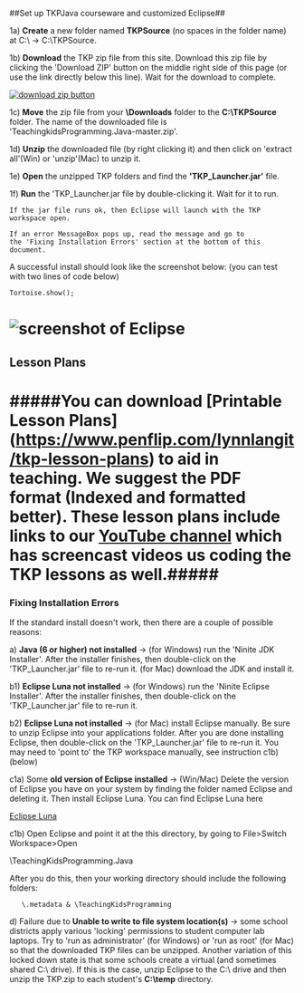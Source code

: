##Set up TKPJava courseware and customized Eclipse##

1a) **Create** a new folder named **TKPSource** (no spaces in the folder name) at C:\ -> C:\TKPSource.

1b) **Download** the TKP zip file from this site. Download this zip file by clicking the 'Download ZIP' button on the middle right side of this page (or use the link directly below this line). Wait for the download to complete.

[![download zip button][2]][1]
 
1c) **Move** the zip file from your **\Downloads** folder to the **C:\TKPSource** folder.  The name of the downloaded file is 'TeachingkidsProgramming.Java-master.zip'.

1d) **Unzip** the downloaded file (by right clicking it) and then click on 'extract all'(Win) or 'unzip'(Mac) to unzip it.  

1e) **Open** the unzipped TKP folders and find the **'TKP_Launcher.jar'** file.  

1f) **Run** the 'TKP_Launcher.jar file by double-clicking it. Wait for it to run.  

    If the jar file runs ok, then Eclipse will launch with the TKP workspace open. 
    
    If an error MessageBox pops up, read the message and go to 
    the 'Fixing Installation Errors' section at the bottom of this document.

A successful install should look like the screenshot below: (you can test with two lines of code below)

    Tortoise.show();

![screenshot of Eclipse](http://teachingkidsprogramming.org/blog/wp-content/uploads/2012/04/Screen-shot-TKP-Java1.png)
=============================
## Lesson Plans ##

#####You can download [Printable Lesson Plans] (https://www.penflip.com/lynnlangit/tkp-lesson-plans) to aid in teaching. We suggest the PDF format (Indexed and formatted better).  These lesson plans include links to our [YouTube channel](https://www.youtube.com/user/tkpjava) which has screencast videos us coding the TKP lessons as well.#####
=============================
### Fixing Installation Errors ###

If the standard install doesn't work, then there are a couple of possible reasons: 
   
   a) **Java (6 or higher) not installed** -> (for Windows) run the 'Ninite JDK Installer'.  After the installer finishes, then double-click on the 'TKP_Launcher.jar' file to re-run it. (for Mac) download the JDK and install it.
   
   b1) **Eclipse Luna not installed** -> (for Windows) run the 'Ninite Eclipse Installer'. After the installer finishes, then double-click on the 'TKP_Launcher.jar' file to re-run it. 
   
   b2) **Eclipse Luna not installed** -> (for Mac) install Eclipse manually.  Be sure to unzip Eclipse into your applications folder. After you are done installing Eclipse, then double-click on the 'TKP_Launcher.jar' file to re-run it.  You may need to 'point to' the TKP workspace manually, see instruction c1b) (below)

   c1a) Some **old version of Eclipse installed** -> (Win/Mac) Delete the version of Eclipse you have on your system by finding the folder named Eclipse and deleting it.  Then install Eclipse Luna.  You can find Eclipse Luna here

[Eclipse Luna](https://projects.eclipse.org/releases/luna)  

   c1b) Open Eclipse and point it at the this directory, by going to File>Switch Workspace>Open 

\TeachingKidsProgramming.Java

After you do this, then your working directory should include the following folders:

   `  
     \.metadata & \TeachingKidsProgramming` 
     
   
   d) Failure due to **Unable to write to file system location(s)** -> some school districts apply various 'locking' permissions to student computer lab laptops.  Try to 'run as administrator' (for Windows) or 'run as root' (for Mac) so that the downloaded TKP files can be unzipped.  Another variation of this locked down state is that some schools create a virtual (and sometimes shared C:\ drive).  If this is the case, unzip Eclipse to the C:\ drive and then unzip the TKP.zip to each student's **C:\temp** directory.  

  [1]: https://github.com/TeachingKidsProgramming/TeachingKidsProgramming.Java/archive/master.zip
  [2]: https://dl.dropboxusercontent.com/u/41301272/downloadZip.png


